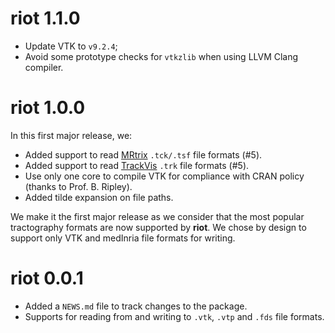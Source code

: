 # riot 1.1.0

* Update VTK to `v9.2.4`;
* Avoid some prototype checks for `vtkzlib` when using LLVM Clang compiler.

# riot 1.0.0

In this first major release, we:
* Added support to read
[MRtrix](https://mrtrix.readthedocs.io/en/latest/getting_started/image_data.html)
`.tck/.tsf` file formats (#5).
* Added support to read [TrackVis](http://trackvis.org/docs/?subsect=fileformat)
`.trk` file formats (#5).
* Use only one core to compile VTK for compliance with CRAN policy (thanks to
Prof. B. Ripley).
* Added tilde expansion on file paths.

We make it the first major release as we consider that the most popular
tractography formats are now supported by **riot**. We chose by design to
support only VTK and medInria file formats for writing.

# riot 0.0.1

* Added a `NEWS.md` file to track changes to the package.
* Supports for reading from and writing to `.vtk`, `.vtp` and `.fds` file 
  formats.
